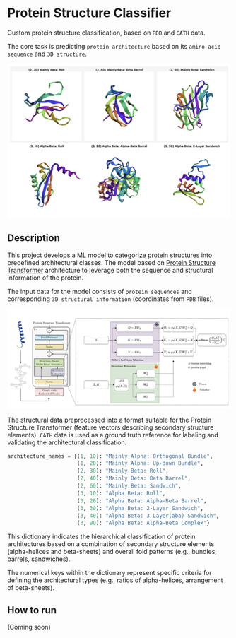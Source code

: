 # Protein Structure Classifier

Custom protein structure classification, based on `PDB` and `CATH` data. 

The core task is predicting `protein architecture` based on its `amino acid sequence` and `3D structure`.

![Protein images](imgs/proteins.png)

## Description

This project develops a ML model to categorize protein structures into predefined architectural classes. The model based on [Protein Structure Transformer](https://arxiv.org/pdf/2401.14819) architecture to leverage both the sequence and structural information of the protein.

The input data for the model consists of `protein sequences` and corresponding `3D structural information` (coordinates from `PDB` files). 

![Protein Structure Transformer Architecture](imgs/pst-archiecture.png)

The structural data preprocessed into a format suitable for the Protein Structure Transformer (feature vectors describing secondary structure elements). 
`CATH` data is used as a ground truth reference for labeling and validating the architectural classification.

```python
architecture_names = {(1, 10): "Mainly Alpha: Orthogonal Bundle",
                      (1, 20): "Mainly Alpha: Up-down Bundle",
                      (2, 30): "Mainly Beta: Roll",
                      (2, 40): "Mainly Beta: Beta Barrel",
                      (2, 60): "Mainly Beta: Sandwich",
                      (3, 10): "Alpha Beta: Roll",
                      (3, 20): "Alpha Beta: Alpha-Beta Barrel",
                      (3, 30): "Alpha Beta: 2-Layer Sandwich",
                      (3, 40): "Alpha Beta: 3-Layer(aba) Sandwich",
                      (3, 90): "Alpha Beta: Alpha-Beta Complex"}
```

This dictionary indicates the hierarchical classification of protein architectures based on a combination of secondary structure elements (alpha-helices and beta-sheets) and overall fold patterns (e.g., bundles, barrels, sandwiches). 

The numerical keys within the dictionary represent specific criteria for defining the architectural types (e.g., ratios of alpha-helices, arrangement of beta-sheets).

## How to run

(Coming soon)